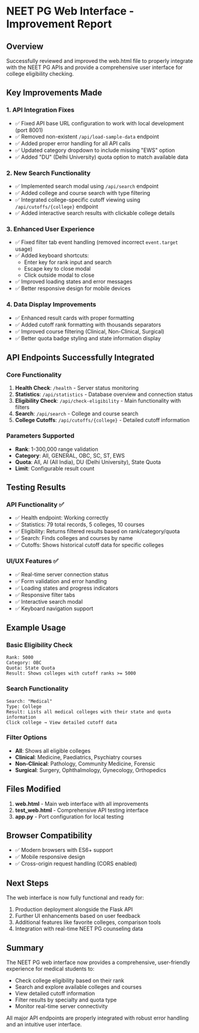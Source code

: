 # NEET PG Web Interface - Improvement Report

## Overview
Successfully reviewed and improved the web.html file to properly integrate with the NEET PG APIs and provide a comprehensive user interface for college eligibility checking.

## Key Improvements Made

### 1. **API Integration Fixes**
- ✅ Fixed API base URL configuration to work with local development (port 8001)
- ✅ Removed non-existent `/api/load-sample-data` endpoint
- ✅ Added proper error handling for all API calls
- ✅ Updated category dropdown to include missing "EWS" option
- ✅ Added "DU" (Delhi University) quota option to match available data

### 2. **New Search Functionality**
- ✅ Implemented search modal using `/api/search` endpoint
- ✅ Added college and course search with type filtering
- ✅ Integrated college-specific cutoff viewing using `/api/cutoffs/{college}` endpoint
- ✅ Added interactive search results with clickable college details

### 3. **Enhanced User Experience**
- ✅ Fixed filter tab event handling (removed incorrect `event.target` usage)
- ✅ Added keyboard shortcuts:
  - Enter key for rank input and search
  - Escape key to close modal
  - Click outside modal to close
- ✅ Improved loading states and error messages
- ✅ Better responsive design for mobile devices

### 4. **Data Display Improvements**
- ✅ Enhanced result cards with proper formatting
- ✅ Added cutoff rank formatting with thousands separators
- ✅ Improved course filtering (Clinical, Non-Clinical, Surgical)
- ✅ Better quota badge styling and state information display

## API Endpoints Successfully Integrated

### Core Functionality
1. **Health Check**: `/health` - Server status monitoring
2. **Statistics**: `/api/statistics` - Database overview and connection status
3. **Eligibility Check**: `/api/check-eligibility` - Main functionality with filters
4. **Search**: `/api/search` - College and course search
5. **College Cutoffs**: `/api/cutoffs/{college}` - Detailed cutoff information

### Parameters Supported
- **Rank**: 1-300,000 range validation
- **Category**: All, GENERAL, OBC, SC, ST, EWS
- **Quota**: All, AI (All India), DU (Delhi University), State Quota
- **Limit**: Configurable result count

## Testing Results

### API Functionality ✅
- ✅ Health endpoint: Working correctly
- ✅ Statistics: 79 total records, 5 colleges, 10 courses
- ✅ Eligibility: Returns filtered results based on rank/category/quota
- ✅ Search: Finds colleges and courses by name
- ✅ Cutoffs: Shows historical cutoff data for specific colleges

### UI/UX Features ✅
- ✅ Real-time server connection status
- ✅ Form validation and error handling
- ✅ Loading states and progress indicators
- ✅ Responsive filter tabs
- ✅ Interactive search modal
- ✅ Keyboard navigation support

## Example Usage

### Basic Eligibility Check
```
Rank: 5000
Category: OBC
Quota: State Quota
Result: Shows colleges with cutoff ranks >= 5000
```

### Search Functionality
```
Search: "Medical"
Type: College
Result: Lists all medical colleges with their state and quota information
Click college → View detailed cutoff data
```

### Filter Options
- **All**: Shows all eligible colleges
- **Clinical**: Medicine, Paediatrics, Psychiatry courses
- **Non-Clinical**: Pathology, Community Medicine, Forensic
- **Surgical**: Surgery, Ophthalmology, Gynecology, Orthopedics

## Files Modified
1. **web.html** - Main web interface with all improvements
2. **test_web.html** - Comprehensive API testing interface
3. **app.py** - Port configuration for local testing

## Browser Compatibility
- ✅ Modern browsers with ES6+ support
- ✅ Mobile responsive design
- ✅ Cross-origin request handling (CORS enabled)

## Next Steps
The web interface is now fully functional and ready for:
1. Production deployment alongside the Flask API
2. Further UI enhancements based on user feedback
3. Additional features like favorite colleges, comparison tools
4. Integration with real-time NEET PG counseling data

## Summary
The NEET PG web interface now provides a comprehensive, user-friendly experience for medical students to:
- Check college eligibility based on their rank
- Search and explore available colleges and courses
- View detailed cutoff information
- Filter results by specialty and quota type
- Monitor real-time server connectivity

All major API endpoints are properly integrated with robust error handling and an intuitive user interface.